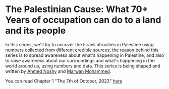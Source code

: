 # The Palestinian Cause: What 70+ Years of occupation can do to a land and its people
In this series, we'll try to uncover the Israeli atrocities in Palestine using numbers collected from different credible sources, the reason behind this series is to spread awareness about what's happening in Palestine, and also to raise awareness about our surroundings and what's happening in the world around us, using numbers and data.
This series is being shaped and written by [Ahmed Noshy](https://www.linkedin.com/in/nos7y/) and [Marwan Mohammed](https://www.instagram.com/marwan_mohammed2500/).

You can read Chapter 1 "The 7th of October, 2023" [here](https://medium.com/@marwanmohammed1886/the-palestinian-cause-what-70-years-of-occupation-can-do-to-a-land-and-its-people-chapter-1-3a2304fdcd1a)
